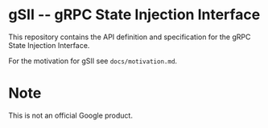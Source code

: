 # gSII -- gRPC State Injection Interface

This repository contains the API definition and specification for the gRPC
State Injection Interface.

For the motivation for gSII see `docs/motivation.md`.

# Note

This is not an official Google product.
